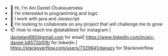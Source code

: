 - 👋 Hi, I’m Ani Daniel Chukwuemeka 
- 👀 I’m interested in programming and logic
- 🌱 I work with java and Javascript
- 💞️ I’m looking to collaborate on any project that will challenge me to grow
- 📫 How to reach me @datableed for instagram | danielani660@gmail.com for email| https://www.linkedin.com/in/ani-daniel-b8572b109/ for linkedin | https://stackoverflow.com/users/7329841/danazy for Stackoverflow

<!---
da-nazy/da-nazy is a ✨ special ✨ repository because its `README.md` (this file) appears on your GitHub profile.
You can click the Preview link to take a look at your changes.
--->
